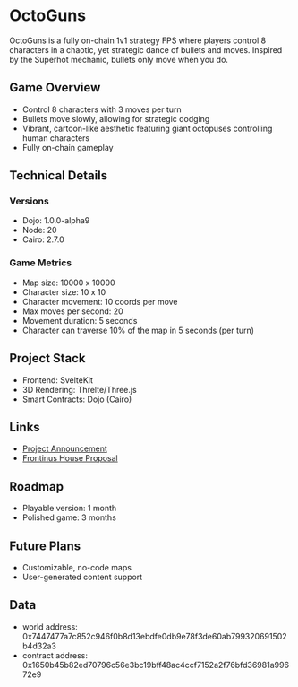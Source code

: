 # OctoGuns

OctoGuns is a fully on-chain 1v1 strategy FPS where players control 8 characters in a chaotic, yet strategic dance of bullets and moves. Inspired by the Superhot mechanic, bullets only move when you do.

## Game Overview

- Control 8 characters with 3 moves per turn
- Bullets move slowly, allowing for strategic dodging
- Vibrant, cartoon-like aesthetic featuring giant octopuses controlling human characters
- Fully on-chain gameplay

## Technical Details

### Versions

- Dojo: 1.0.0-alpha9
- Node: 20
- Cairo: 2.7.0

### Game Metrics

- Map size: 10000 x 10000
- Character size: 10 x 10
- Character movement: 10 coords per move
- Max moves per second: 20
- Movement duration: 5 seconds
- Character can traverse 10% of the map in 5 seconds (per turn)

## Project Stack

- Frontend: SvelteKit
- 3D Rendering: Threlte/Three.js
- Smart Contracts: Dojo (Cairo)

## Links

- [Project Announcement](https://x.com/ZackAmes/status/1831078408723497314)
- [Frontinus House Proposal](https://snapshot.box/#/sn:0x07bd3419669f9f0cc8f19e9e2457089cdd4804a4c41a5729ee9c7fd02ab8ab62/proposal/16)

## Roadmap

- Playable version: 1 month
- Polished game: 3 months

## Future Plans

- Customizable, no-code maps
- User-generated content support


## Data

- world address: 0x7447477a7c852c946f0b8d13ebdfe0db9e78f3de60ab799320691502b4d32a3
- contract address: 0x1650b45b82ed70796c56e3bc19bff48ac4ccf7152a2f76bfd36981a99672e9